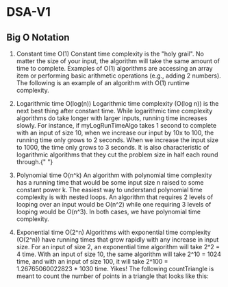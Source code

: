 # DSA-V1

## Big O Notation

1. Constant time O(1)
   Constant time complexity is the "holy grail".
   No matter the size of your input, the algorithm will take the same amount of time to complete.
   Examples of O(1) algorithms are accessing an array item or performing basic arithmetic operations (e.g., adding 2 numbers).
   The following is an example of an algorithm with O(1) runtime complexity.

2. Logarithmic time O(log(n))
   Logarithmic time complexity (O(log n)) is the next
   best thing after constant time. While logarithmic time complexity algorithms
   do take longer with larger inputs, running time increases slowly. For
   instance, if myLogRunTimeAlgo takes 1 second to complete with an input of size
   10, when we increase our input by 10x to 100, the running time only grows to 2
   seconds. When we increase the input size to 1000, the time only grows to 3
   seconds. It is also characteristic of logarithmic algorithms that they cut the
   problem size in half each round through.{" "}

3. Polynomial time O(n^k)
   An algorithm with polynomial time complexity has a
   running time that would be some input size n raised to some constant power k.
   The easiest way to understand polynomial time complexity is with nested loops.
   An algorithm that requires 2 levels of looping over an input would be O(n^2)
   while one requiring 3 levels of looping would be O(n^3). In both cases, we
   have polynomial time complexity.

4. Exponential time O(2^n)
   Algorithms with exponential time complexity (O(2^n))
   have running times that grow rapidly with any increase in input size. For an
   input of size 2, an exponential time algorithm will take 2^2 = 4 time. With an
   input of size 10, the same algorithm will take 2^10 = 1024 time, and with an
   input of size 100, it will take 2^100 = 1.26765060022823 \* 1030 time. Yikes!
   The following countTriangle is meant to count the number of points in a
   triangle that looks like this:
